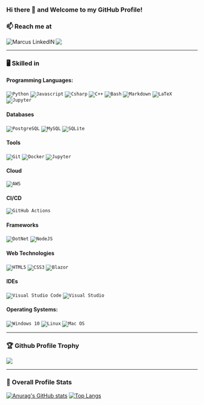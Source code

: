 ### Hi there 👋 and Welcome to my GitHub Profile!

<!--

https://github.com/simple-icons/simple-icons/blob/master/slugs.md

**mab15f2g/mab15f2g** is a ✨ _special_ ✨ repository because its `README.md` (this file) appears on your GitHub profile.

Here are some ideas to get you started:

- 🔭 I’m currently working on ...
- 🌱 I’m currently learning ...
- 👯 I’m looking to collaborate on ...
- 🤔 I’m looking for help with ...
- 💬 Ask me about ...
- 📫 How to reach me: ...
- 😄 Pronouns: ...
- ⚡ Fun fact: ...
-->


### 📫 Reach me at
<a href="https://de.linkedin.com/in/marcus-br%C3%A4utigam-2b9756238\">
  <img align="left" alt="Marcus LinkedIN" src="https://img.shields.io/badge/linkedin-%230077B5.svg?style=for-the-badge&logo=linkedin&logoColor=white" />
</a>

<a href="mailto:marcusbraeutigam@gmx.de?">
  <img src="https://img.shields.io/badge/mail-%23DD0031.svg?&style=for-the-badge&logo=gmail&logoColor=white"/></a>
</a>

<hr>

###  :desktop_computer: Skilled in 

#### Programming Languages:
<code><img alt="Python" src="https://img.shields.io/badge/python-%2314354C.svg?style=for-the-badge&logo=python&logoColor=white"/></code>
<code><img alt="Javascript" src="https://img.shields.io/badge/Javascript-ff6f00.svg?style=for-the-badge&logo=javascript#&logoColor=white"/></code>
<code><img alt="Csharp" src="https://img.shields.io/badge/Csharp-f32526.svg?style=for-the-badge&logo=csharp#&logoColor=white"/></code>
<code><img alt="C++" src="https://img.shields.io/badge/C++-4eaa25.svg?style=for-the-badge&logo=c%2B%2B#&logoColor=white"/></code>
<code><img alt="Bash" src="https://img.shields.io/badge/Bash-00599c.svg?style=for-the-badge&logo=gnu-bash#&logoColor=white"/></code>
<code><img alt="Markdown" src="https://img.shields.io/badge/Markdown-000000.svg?style=for-the-badge&logo=markdown#&logoColor=white"/></code>
<code><img alt="LaTeX" src="https://img.shields.io/badge/LaTeX-008080.svg?style=for-the-badge&logo=latex#&logoColor=white"/></code>
<code><img alt="Jupyter" src="https://img.shields.io/badge/Jupyter-679a1.svg?style=for-the-badge&logo=jupyter#&logoColor=white"/></code>



#### Databases
<code><img alt="PostgreSQL" src="https://img.shields.io/badge/PostgreSQL-316192.svg?style=for-the-badge&logo=postgresql#&logoColor=white"/></code>
<code><img alt="MySQL" src="https://img.shields.io/badge/MySQL-679a1.svg?style=for-the-badge&logo=mysql#&logoColor=white"/></code>
<code><img alt="SQLite" src="https://img.shields.io/badge/SQLite-003b57.svg?style=for-the-badge&logo=sqlite#&logoColor=white"/></code>

#### Tools
<code><img alt="Git" src="https://img.shields.io/badge/Git-2496ed.svg?style=for-the-badge&logo=git#&logoColor=white"/></code>
<code><img alt="Docker" src="https://img.shields.io/badge/Docker-dd0031.svg?style=for-the-badge&logo=docker#&logoColor=white"/></code>
<code><img alt="Jupyter" src="https://img.shields.io/badge/Jupyter-9088FF.svg?style=for-the-badge&logo=jupyter#&logoColor=white"/></code>




#### Cloud
<code><img alt="AWS" src="https://img.shields.io/badge/AWS-232f3e.svg?style=for-the-badge&logo=amazon-aws#&logoColor=white"/></code>

#### CI/CD

<code><img alt="GitHub Actions" src="https://img.shields.io/badge/GitHub%20Actions-9088FF.svg?style=for-the-badge&logo=github-actions#&logoColor=white"/></code>


#### Frameworks
<code><img alt="DotNet" src="https://img.shields.io/badge/DotNet-5c2992.svg?style=for-the-badge&logo=dotnet#&logoColor=white"/></code>
<code><img alt="NodeJS" src="https://img.shields.io/badge/NodeJS-6339933.svg?style=for-the-badge&logo=node.js#&logoColor=white"/></code>


#### Web Technologies
<code><img alt="HTML5" src="https://img.shields.io/badge/html5-%23E34F26.svg?style=for-the-badge&logo=html5&logoColor=white"/></code>
<code><img alt="CSS3" src="https://img.shields.io/badge/css3-%231572B6.svg?style=for-the-badge&logo=css3&logoColor=white"/></code>
<code><img alt="Blazor" src="https://img.shields.io/badge/Blazor-00599c.svg?style=for-the-badge&logo=blazor#&logoColor=white"/></code>


#### IDEs
<code><img alt="Visual Studio Code" src="https://img.shields.io/badge/Visual%20Studio%20Code-0078d7.svg?style=for-the-badge&logo=visual-studio-code#&logoColor=white"/></code>
<code><img alt="Visual Studio" src="https://img.shields.io/badge/Visual%20Studio-5c2d91.svg?style=for-the-badge&logo=visual-studio#&logoColor=white"/></code>


#### Operating Systems:

<code><img alt="Windows 10" src="https://img.shields.io/badge/Windows-0078D6?style=for-the-badge&logo=windows&logoColor=white" /></code>
<code><img alt="Linux" src="https://img.shields.io/badge/Linux-E95435?style=for-the-badge&logo=linux&logoColor=white" /></code>
<code><img alt="Mac OS" src="https://img.shields.io/badge/mac%20os-000000?style=for-the-badge&logo=apple&logoColor=white" /></code>





<hr>

  ### 🏆 Github Profile Trophy 
  <a href="https://github.com/ryo-ma/github-profile-trophy">
    <img src="https://github-profile-trophy.vercel.app/?username=mab15f2g&column=7&hide=PullRequest"/>
  </a>

<hr>

### 🌱 Overall Profile Stats
[![Anurag's GitHub stats](https://github-readme-stats.vercel.app/api?username=mab15f2g)](https://github.com/anuraghazra/github-readme-stats)
[![Top Langs](https://github-readme-stats.vercel.app/api/top-langs/?username=mab15f2g&layout=compact)](https://github.com/anuraghazra/github-readme-stats)
